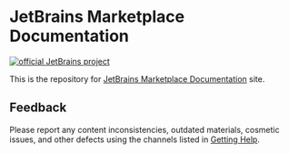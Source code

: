 # JetBrains Marketplace Documentation

[![official JetBrains project](http://jb.gg/badges/official.svg)](https://github.com/JetBrains/.github/blob/main/profile/README.md)

This is the repository for [JetBrains Marketplace Documentation](https://plugins.jetbrains.com/docs/marketplace/?from=GH-README) site.

## Feedback

Please report any content inconsistencies, outdated materials, cosmetic issues, and other defects using the channels listed in [Getting Help](https://plugins.jetbrains.com/docs/marketplace/feedback.html).
